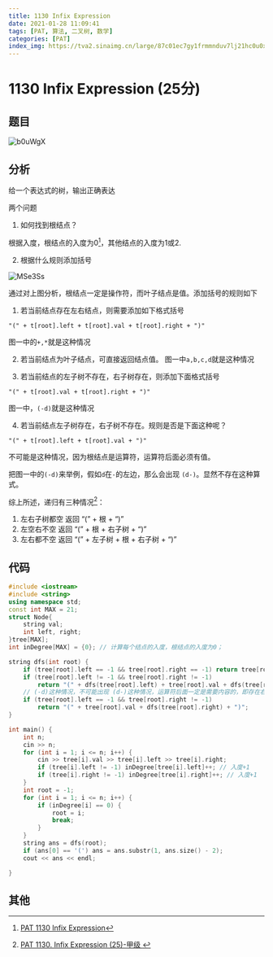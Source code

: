 ```yaml
---
title: 1130 Infix Expression
date: 2021-01-28 11:09:41
tags: [PAT, 算法, 二叉树, 数学]
categories: [PAT]
index_img: https://tva2.sinaimg.cn/large/87c01ec7gy1frmmnduv7lj21hc0u0x6p.jpg
---
```


# 1130 Infix Expression (25分)

## 题目

![b0uWgX](https://gitee.com/yoyhm/oss/raw/master/uPic/b0uWgX.png)

## 分析

给一个表达式的树，输出正确表达

两个问题

1. 如何找到根结点？

根据入度，根结点的入度为0[^1]，其他结点的入度为1或2.

2. 根据什么规则添加括号


![MSe3Ss](https://gitee.com/yoyhm/oss/raw/master/uPic/MSe3Ss.png)

通过对上图分析，根结点一定是操作符，而叶子结点是值。添加括号的规则如下

1. 若当前结点存在左右结点，则需要添加如下格式括号

`"(" + t[root].left + t[root].val + t[root].right + ")"`

图一中的`+,*`就是这种情况

2. 若当前结点为叶子结点，可直接返回结点值。 图一中`a,b,c,d`就是这种情况

3. 若当前结点的左子树不存在，右子树存在，则添加下面格式括号

`"(" + t[root].val + t[root].right + ")"`

图一中，`(-d)`就是这种情况

4. 若当前结点左子树存在，右子树不存在。规则是否是下面这种呢？

`"(" + t[root].left + t[root].val + ")"`

不可能是这种情况，因为根结点是运算符，运算符后面必须有值。

把图一中的`(-d)`来举例，假如`d`在`-`的左边，那么会出现 `(d-)`。显然不存在这种算式。


综上所述，递归有三种情况[^2]：
1. 左右子树都空 返回 “(” + 根 + “)”
2. 左空右不空 返回 “(” + 根 + 右子树 + “)”
3. 左右都不空 返回 “(” + 左子树 + 根 + 右子树 + “)”

## 代码

```C++
#include <iostream>
#include <string>
using namespace std;
const int MAX = 21;
struct Node{
    string val;
    int left, right;
}tree[MAX];
int inDegree[MAX] = {0}; // 计算每个结点的入度，根结点的入度为0；

string dfs(int root) {
    if (tree[root].left == -1 && tree[root].right == -1) return tree[root].val;
    if (tree[root].left != -1 && tree[root].right != -1)
        return "(" + dfs(tree[root].left) + tree[root].val + dfs(tree[root].right) + ")";
    // (-d)这种情况，不可能出现 (d-)这种情况，运算符后面一定是需要内容的，即存在右结点
    if (tree[root].left == -1 && tree[root].right != -1)
        return "(" + tree[root].val + dfs(tree[root].right) + ")";
}

int main() {
    int n;
    cin >> n;
    for (int i = 1; i <= n; i++) {
        cin >> tree[i].val >> tree[i].left >> tree[i].right;
        if (tree[i].left != -1) inDegree[tree[i].left]++; // 入度+1
        if (tree[i].right != -1) inDegree[tree[i].right]++; // 入度+1
    }
    int root = -1;
    for (int i = 1; i <= n; i++) {
        if (inDegree[i] == 0) {
            root = i;
            break;
        }
    }
    string ans = dfs(root);
    if (ans[0] == '(') ans = ans.substr(1, ans.size() - 2);
    cout << ans << endl;

}
```

## 其他

[^1]: [PAT 1130 Infix Expression](https://blog.csdn.net/cwtnice/article/details/107025779)
[^2]: [PAT 1130. Infix Expression (25)-甲级
](https://www.liuchuo.net/archives/3798)
